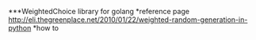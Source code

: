 ***WeightedChoice library for golang
*reference page
http://eli.thegreenplace.net/2010/01/22/weighted-random-generation-in-python
*how to
